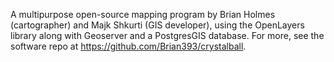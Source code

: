 A multipurpose open-source mapping program by Brian Holmes (cartographer) and Majk Shkurti (GIS developer), using the OpenLayers library along with Geoserver and a PostgresGIS database.
For more, see the software repo at https://github.com/Brian393/crystalball.
